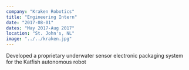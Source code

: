 ```yaml
---
company: "Kraken Robotics"
title: "Engineering Intern"
date: "2017-08-01"
dates: "May 2017-Aug 2017"
location: "St. John's, NL"
image: "../../kraken.jpg"
---
```


Developed a proprietary underwater sensor electronic packaging system for the Katfish autonomous robot
